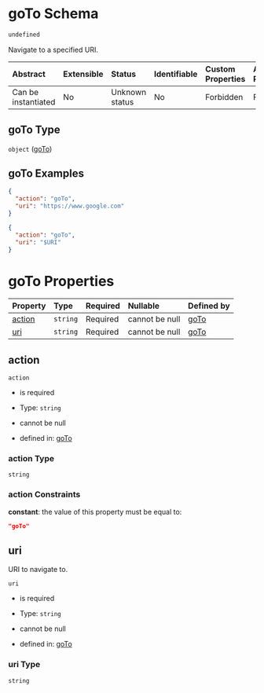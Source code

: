 # goTo Schema

```txt
undefined
```

Navigate to a specified URI.

| Abstract            | Extensible | Status         | Identifiable | Custom Properties | Additional Properties | Access Restrictions | Defined In                                                         |
| :------------------ | :--------- | :------------- | :----------- | :---------------- | :-------------------- | :------------------ | :----------------------------------------------------------------- |
| Can be instantiated | No         | Unknown status | No           | Forbidden         | Forbidden             | none                | [goTo\_v1.schema.json](goTo_v1.schema.json "open original schema") |

## goTo Type

`object` ([goTo](goto_v1.md))

## goTo Examples

```json
{
  "action": "goTo",
  "uri": "https://www.google.com"
}
```

```json
{
  "action": "goTo",
  "uri": "$URI"
}
```

# goTo Properties

| Property          | Type     | Required | Nullable       | Defined by                                                          |
| :---------------- | :------- | :------- | :------------- | :------------------------------------------------------------------ |
| [action](#action) | `string` | Required | cannot be null | [goTo](goto_v1-properties-action.md "undefined#/properties/action") |
| [uri](#uri)       | `string` | Required | cannot be null | [goTo](goto_v1-properties-uri.md "undefined#/properties/uri")       |

## action



`action`

*   is required

*   Type: `string`

*   cannot be null

*   defined in: [goTo](goto_v1-properties-action.md "undefined#/properties/action")

### action Type

`string`

### action Constraints

**constant**: the value of this property must be equal to:

```json
"goTo"
```

## uri

URI to navigate to.

`uri`

*   is required

*   Type: `string`

*   cannot be null

*   defined in: [goTo](goto_v1-properties-uri.md "undefined#/properties/uri")

### uri Type

`string`

